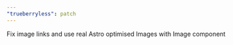 ```yaml
---
"trueberryless": patch
---
```


Fix image links and use real Astro optimised Images with Image component
